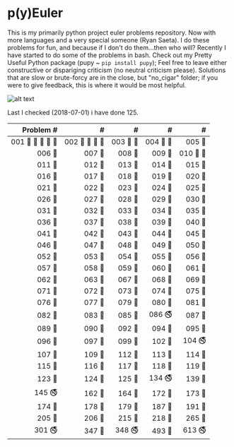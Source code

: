# p(y)Euler

This is my primarily python project euler problems repository.
Now with more languages and a very special someone (Ryan Saeta).
I do these problems for fun, and because if I don't do them...then who will?
Recently I have started to do some of the problems in bash. 
Check out my Pretty Useful Python package (pupy ~ `pip install pupy`);
Feel free to leave either constructive or dispariging criticism 
(no neutral criticism please). 
Solutions that are slow or brute-forcy are in the close, but "no_cigar" folder;
if you were to give feedback, this is where it would be most helpful.

![alt text](https://projecteuler.net/profile/rubinj.png)

Last I checked (2018-07-01) i have done 125.

| Problem # | # | # | # | # |
| ---: | ---: | ---: | ---: | ---: |
|001 :ocean: :snake: :vertical_traffic_light: :vertical_traffic_light: :shell:|002 :shell: :ocean: :snake: :vertical_traffic_light:|003 :ocean: :snake:|004 :ocean: :snake:|005 :snake:|
|006 :snake:|007 :snake:|008 :snake:|009 :snake:|010 :ocean: :snake:|
|011 :snake:|012 :snake:|013 :snake:|014 :snake:|015 :snake:|
|016 :snake:|017 :snake:|018 :snake:|019 :snake:|020 :snake:|
|021 :snake:|022 :snake:|023 :snake:|024 :snake:|025 :snake:|
|026 :snake:|027 :snake:|028 :snake:|029 :snake:|030 :snake:|
|031 :snake:|032 :snake:|033 :snake:|034 :snake:|035 :snake:|
|036 :snake:|037 :snake:|038 :snake:|039 :snake:|040 :snake:|
|041 :snake:|042 :snake:|043 :snake:|044 :snake:|045 :snake:|
|046 :snake:|047 :snake:|048 :snake:|049 :snake:|050 :snake:|
|052 :snake:|053 :snake:|054 :snake:|055 :snake:|056 :snake:|
|057 :snake:|058 :snake:|059 :snake:|060 :snake:|061 :snake:|
|062 :snake:|063 :snake:|067 :snake:|068 :snake:|069 :snake:|
|071 :snake:|072 :snake:|073 :snake:|074 :snake:|075 :snake:|
|076 :snake:|077 :snake:|079 :snake:|080 :snake:|081 :snake:|
|082 :snake:|083 :snake:|085 :snake:|086 :no_smoking:|087 :snake:|
|089 :snake:|090 :snake:|092 :snake:|094 :snake:|095 :snake:|
|096 :snake:|097 :snake:|099 :snake:|102 :snake:|104 :no_smoking:|
|107 :snake:|109 :snake:|112 :snake:|113 :snake:|114 :snake:|
|115 :snake:|116 :snake:|117 :snake:|118 :snake:|119 :snake:|
|123 :snake:|124 :snake:|125 :snake:|134 :no_smoking:|139 :snake:|
|145 :no_smoking:|162 :snake:|164 :snake:|172 :snake:|173 :snake:|
|174 :snake:|178 :snake:|179 :snake:|187 :snake:|191 :snake:|
|205 :snake:|206 :snake:|215 :snake:|218 :snake:|265 :snake:|
|301 :no_smoking:|347 :snake:|348 :no_smoking:|493 :snake:|613 :no_smoking:|

